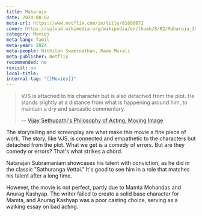 ```yaml
---
title: Maharaja
date: 2024-08-02
meta-url: https://www.netflix.com/in/title/81690671
cover: https://upload.wikimedia.org/wikipedia/en/thumb/8/82/Maharaja_2024_film_poster.jpg/220px-Maharaja_2024_film_poster.jpg
category: Movies
meta-lang: Tamil
meta-year: 2024
meta-people: Nithilan Swaminathan, Raam Murali
meta-publisher: Netflix
recommended: no
revisit: no
local-title:
internal-tag: "[[Movies]]"
---
```


 > VJS is attached to his character but is also detached from the plot. He stands slightly at a distance from what is happening around him, to maintain a dry and sarcastic commentary.
 > 
> -- [Vijay Sethupathi's Philosophy of Acting, Moving Image](https://www.youtube.com/watch?v=F8L6FRyEZsE&t=1s) 
 
The storytelling and screenplay are what make this movie a fine piece of work. The story, like VJS, is connected and empathetic to the characters but detached from the plot. What we get is a comedy of errors. But are they comedy or errors? That's what strikes a chord.

Natarajan Subramaniam showcases his talent with conviction, as he did in the classic "Sathuranga Vettai." It's good to see him in a role that matches his talent after a long time.

However, the movie is not perfect, partly due to Mamta Mohandas and Anurag Kashyap. The writer failed to create a solid base character for Mamta, and Anurag Kashyap was a poor casting choice, serving as a walking essay on bad acting.
